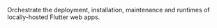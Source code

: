Orchestrate the deployment, installation, maintenance and runtimes of locally-hosted Flutter web apps.